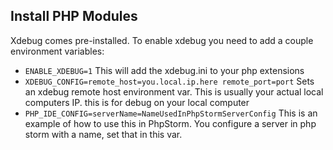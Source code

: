 ## Install PHP Modules
Xdebug comes pre-installed.   To enable xdebug you need to add a couple environment variables:

- `ENABLE_XDEBUG=1` This will add the xdebug.ini to your php extensions
- `XDEBUG_CONFIG=remote_host=you.local.ip.here remote_port=port` Sets an xdebug remote host environment var.   This is usually your actual local computers IP. this is for debug on your local computer
- `PHP_IDE_CONFIG=serverName=NameUsedInPhpStormServerConfig` This is an example of how to use this in PhpStorm.   You configure a server in php storm with a name, set that in this var.
